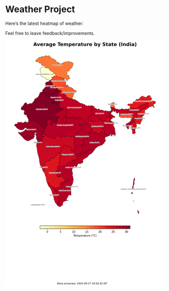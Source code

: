 # Weather Project

Here’s the latest heatmap of weather:

Feel free to leave feedback/improvements.

![India Heatmap](docs/assets/india_heatmap.png?v=CABA52)
